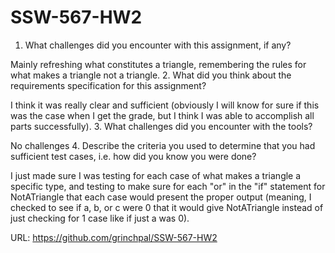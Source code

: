 # SSW-567-HW2

1. What challenges did you encounter with this assignment, if any? 

Mainly refreshing what constitutes a triangle, remembering the rules for what makes a triangle not a triangle.
2. What did you think about the requirements specification for this assignment?

I think it was really clear and sufficient (obviously I will know for sure if this was the case when I get the grade, but I think I was able to accomplish all parts successfully).
3. What challenges did you encounter with the tools?

No challenges
4. Describe the criteria you used to determine that you had sufficient test cases, i.e. how did you know you were done?

I just made sure I was testing for each case of what makes a triangle a specific type, and testing to make sure for each "or" in the "if" statement for NotATriangle that each case would present the proper output (meaning, I checked to see if a, b, or c were 0 that it would give NotATriangle instead of just checking for 1 case like if just a was 0).


URL: https://github.com/grinchpal/SSW-567-HW2
